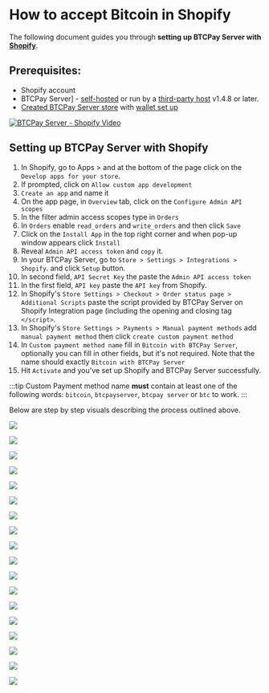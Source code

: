 # How to accept Bitcoin in Shopify

The following document guides you through **setting up BTCPay Server with [Shopify](https://www.shopify.com/)**.

## Prerequisites:

- Shopify account
- BTCPay Server] - [self-hosted](Deployment.md) or run by a [third-party host](/Deployment/ThirdPartyHosting.md) v1.4.8 or later.
- [Created BTCPay Server store](CreateStore.md) with [wallet set up](WalletSetup.md)

[![BTCPay Server - Shopify Video](https://img.youtube.com/vi/jJjAyvgWVfk/mqdefault.jpg "BTCPay Server - Shopify")](https://www.youtube.com/watch?v=jJjAyvgWVfk "BTCPay Server - Shopify Video")

## Setting up BTCPay Server with Shopify

1. In Shopify, go to Apps > and at the bottom of the page click on the  `Develop apps for your store`.
2. If prompted, click on `Allow custom app development`
3. `Create an app` and name it
4. On the app page, in `Overview` tab, click on the `Configure Admin API scopes`
5. In the filter admin access scopes type in `Orders`
6. In `Orders` enable `read_orders` and `write_orders` and then click `Save`
7. Click on the `Install App` in the top right corner and when pop-up window appears click `Install`
8. Reveal `Admin API access token` and `copy` it.
9. In your BTCPay Server, go to `Store > Settings > Integrations > Shopify`. and click `Setup` button.
10. In second field, `API Secret Key` the paste the `Admin API access token`
11. In the first field, `API key` paste the `API key` from Shopify.
12. In Shopify's `Store Settings > Checkout > Order status page > Additional Scripts` paste the script provided by BTCPay Server on Shopify Integration page (including the opening and closing tag `</script>`.
13. In Shopify's `Store Settings > Payments > Manual payment methods` add `manual payment method` then click `create custom payment method`
14. In `Custom payment method name` fill in `Bitcoin with BTCPay Server`, optionally you can fill in other fields, but it's not required. Note that the name should exactly `Bitcoin with BTCPay Server`
15. Hit `Activate` and you've set up Shopify and BTCPay Server successfully.

:::tip
Custom Payment method name **must** contain at least one of the following words: `bitcoin`, `btcpayserver`, `btcpay server` or `btc` to work.
:::

Below are step by step visuals describing the process outlined above.


![](./img/shopify/btcpayshopify1.png)

![](./img/shopify/btcpayshopify2.png)

![](./img/shopify/btcpayshopify3.png)

![](./img/shopify/btcpayshopify4.png)

![](./img/shopify/btcpayshopify5.png)

![](./img/shopify/btcpayshopify6.png)

![](./img/shopify/btcpayshopify7.png)

![](./img/shopify/btcpayshopify8.png)

![](./img/shopify/btcpayshopify9.png)

![](./img/shopify/btcpayshopify10.png)

![](./img/shopify/btcpayshopify11.png)

![](./img/shopify/btcpayshopify12.png)

![](./img/shopify/btcpayshopify13.png)

![](./img/shopify/btcpayshopify14.png)

![](./img/shopify/btcpayshopify15.png)

![](./img/shopify/btcpayshopify16.png)

![](./img/shopify/btcpayshopify17.png)

![](./img/shopify/btcpayshopify18.png)
